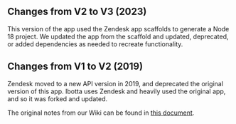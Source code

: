 ## Changes from V2 to V3 (2023)
This version of the app used the Zendesk app scaffolds to generate a Node 18 project.  We updated the app from the scaffold and updated, deprecated, or added dependencies as needed to recreate functionality.

## Changes from V1 to V2 (2019)
Zendesk moved to a new API version in 2019, and deprecated the original version of this app.  Ibotta uses Zendesk and heavily used the original app, and so it was forked and updated.  

The original notes from our Wiki can be found in [this document](./V1_TO_V2_NOTES.md).